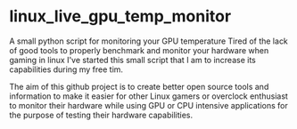 # linux_live_gpu_temp_monitor
A small python script for monitoring your GPU  temperature
Tired of the lack of good tools to properly benchmark and monitor your hardware when gaming in linux I've started this small script that I am to increase its capabilities during my free tim.

The aim of this github project is to create better open source tools and information to make it easier for other Linux gamers or overclock enthusiast to monitor their hardware while using GPU or CPU intensive applications for the purpose of testing their hardware capabilities.